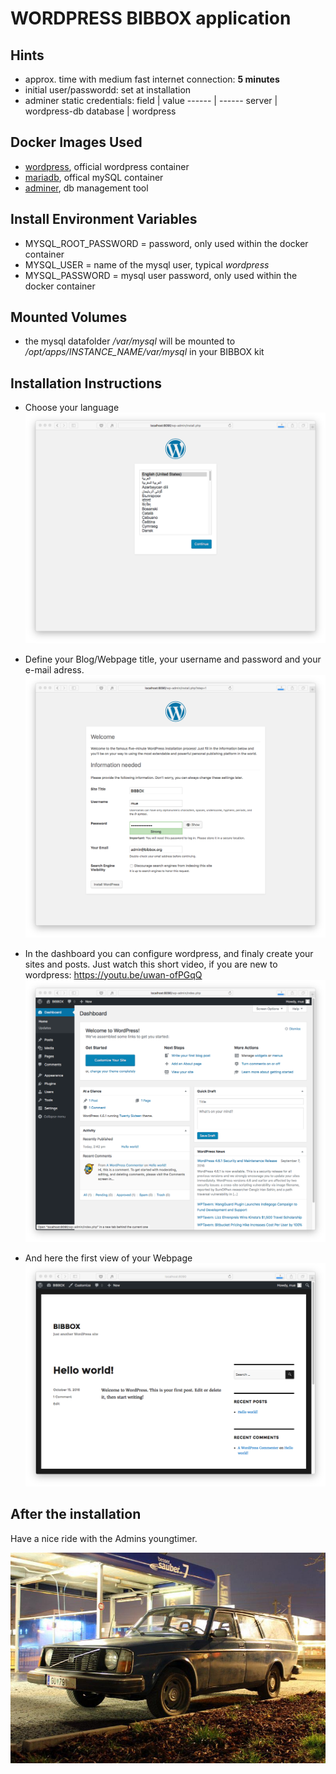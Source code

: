 # WORDPRESS BIBBOX application

## Hints
* approx. time with medium fast internet connection: **5 minutes**
* initial user/passwordd: set at installation
* adminer static credentials:
field | value
------ | ------ 
server | wordpress-db
database | wordpress

## Docker Images Used
 * [wordpress](https://hub.docker.com/_/wordpress/), official wordpress container
 * [mariadb](https://hub.docker.com/_/mariadb/), offical mySQL container
 * [adminer](https://hub.docker.com/_/adminer/), db management tool
 
## Install Environment Variables
  *	MYSQL_ROOT_PASSWORD = password, only used within the docker container
  * MYSQL_USER = name of the mysql user, typical *wordpress*
  * MYSQL_PASSWORD = mysql user password, only used within the docker container

## Mounted Volumes

* the mysql datafolder _/var/mysql_ will be mounted to _/opt/apps/INSTANCE_NAME/var/mysql_ in your BIBBOX kit 

## Installation Instructions 

* Choose your language
![Screenshot01](install-screen-01.png)

* Define your Blog/Webpage title, your username and password and your e-mail adress. 
![Screenshot02](install-screen-02.png)

* In the dashboard you can configure wordpress, and finaly create your sites and posts. Just watch this short video, if you are new to wordpress: https://youtu.be/uwan-ofPGqQ
![Screenshot03](install-screen-03.png)

* And here the first view of your Webpage
![Screenshot04](install-screen-04.png)

## After the installation

Have a nice ride with the Admins youngtimer.

![FINAL](install-screen-final.jpg)
